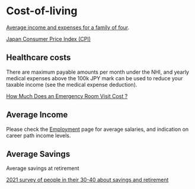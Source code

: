 # Cost-of-living

[Average income and expenses for a family of four](https://hoken-room.jp/money-life/8595).

[Japan Consumer Price Index (CPI)](https://tradingeconomics.com/japan/consumer-price-index-cpi)

## Healthcare costs

There are maximum payable amounts per month under the NHI, and yearly medical expenses above the 100k JPY mark can be used to reduce your taxable income (see the medical expense deduction).

[How Much Does an Emergency Room Visit Cost ?](https://realgaijin.substack.com/p/how-much-does-an-emergency-room-visit)

## Average Income

Please check the [Employment](earning/employment) page for average salaries, and indication on career path income levels.

## Average Savings

Average savings at retirement

[2021 survey of people in their 30-40 about savings and retirement](https://www.nippon.com/en/japan-data/h00977/)
